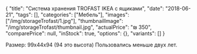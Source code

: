 {
    "title": "Система хранения TROFAST IKEA с ящиками",
    "date": "2018-06-21",
    "tags": [],
    "categories": ["Мебель"],
    "images": ["/img/storageTrofast/1.jpg"],
    "thumbnailImage": "/img/storageTrofast/thumbnail.jpg",
    "actualPrice": "₪ 350",
    "comparePrice": null,
    "inStock": true,
    "options": {},
    "variants": []
}

Размер: 99х44х94 (94 это высота)
Пользовались меньше двух лет.